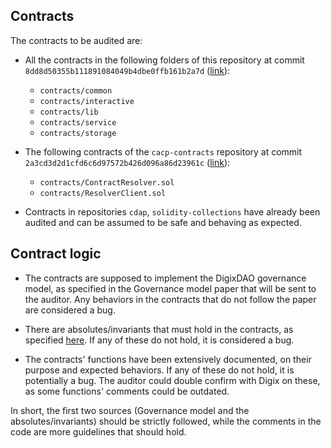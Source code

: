 ## Contracts
The contracts to be audited are:
* All the contracts in the following folders of this repository at commit `8dd8d50355b111891084049b4dbe0ffb161b2a7d` ([link](https://github.com/DigixGlobal/dao-contracts/tree/8dd8d50355b111891084049b4dbe0ffb161b2a7d)):
  * `contracts/common`
  * `contracts/interactive`
  * `contracts/lib`
  * `contracts/service`
  * `contracts/storage`

* The following contracts of the `cacp-contracts` repository at commit `2a3cd3d2d1cfd6c6d97572b426d096a86d23961c` ([link](https://github.com/DigixGlobal/cacp-contracts/tree/2a3cd3d2d1cfd6c6d97572b426d096a86d23961c)):
  * `contracts/ContractResolver.sol`
  * `contracts/ResolverClient.sol`

* Contracts in repositories `cdap`, `solidity-collections` have already been audited and can be assumed to be safe and behaving as expected.

## Contract logic
* The contracts are supposed to implement the DigixDAO governance model, as specified in the Governance model paper that will be sent to the auditor. Any behaviors in the contracts that do not follow the paper are considered a bug.

* There are absolutes/invariants that must hold in the contracts, as specified [here](DIGIXDAO_ABSOLUTES.md). If any of these do not hold, it is considered a bug.

* The contracts' functions have been extensively documented, on their purpose and expected behaviors. If any of these do not hold, it is potentially a bug. The auditor could double confirm with Digix on these, as some functions' comments could be outdated.

In short, the first two sources (Governance model and the absolutes/invariants) should be strictly followed, while the comments in the code are more guidelines that should hold.
